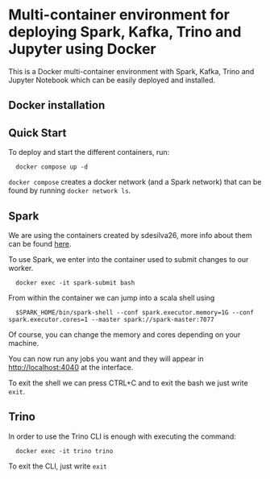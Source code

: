 # Multi-container environment for deploying Spark, Kafka, Trino and Jupyter using Docker

This is a Docker multi-container environment with Spark, Kafka, Trino and Jupyter Notebook which can be easily deployed and installed.


## Docker installation




## Quick Start

To deploy and start the different containers, run:

```
  docker compose up -d
```

`docker compose` creates a docker network (and a Spark network) that can be found by running `docker network ls`.


## Spark

We are using the containers created by sdesilva26, more info about them can be found <a href="https://github.com/sdesilva26/docker-spark/blob/master/TUTORIAL.md">here</a>.

To use Spark, we enter into the container used to submit changes to our worker.

```
  docker exec -it spark-submit bash
```

From within the container we can jump into a scala shell using

```
  $SPARK_HOME/bin/spark-shell --conf spark.executor.memory=1G --conf spark.executor.cores=1 --master spark://spark-master:7077
```

Of course, you can change the memory and cores depending on your machine.

You can now run any jobs you want and they will appear in <a href="http://localhost:4040">http://localhost:4040</a> at the interface.

To exit the shell we can press CTRL+C and to exit the bash we just write `exit`.


## Trino

In order to use the Trino CLI is enough with executing the command:

```
  docker exec -it trino trino
```

To exit the CLI, just write `exit`
